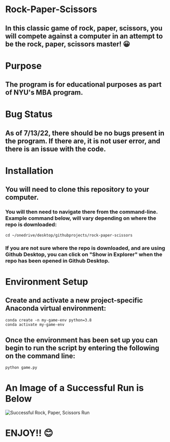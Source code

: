 # **Rock-Paper-Scissors**
## In this classic game of rock, paper, scissors, you will compete against a computer in an attempt to be the rock, paper, scissors master! :grinning:
# **Purpose**
## The program is for educational purposes as part of NYU's MBA program.
# **Bug Status**
## As of 7/13/22, there should be no bugs present in the program. If there are, it is not user error, and there is an issue with the code. 
# **Installation**
## You will need to clone this repository to your computer.
### You will then need to navigate there from the command-line. Example command below, will vary depending on where the repo is downloaded:
```
cd ~/onedrive/desktop/githubprojects/rock-paper-scissors
```
### If you are not sure where the repo is downloaded, and are using Github Desktop, you can click on "Show in Explorer" when the repo has been opened in Github Desktop.
# **Environment Setup**
## Create and activate a new project-specific Anaconda virtual environment:
```
conda create -n my-game-env python=3.8
conda activate my-game-env
```
## Once the environment has been set up you can begin to run the script by entering the following on the command line:
```
python game.py
```
# **An Image of a Successful Run is Below**
![Successful Rock, Paper, Scissors Run](https://i.imgur.com/QFhlELs.png)
# ENJOY!! :blush: